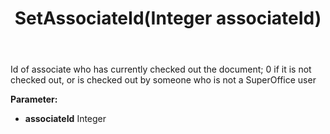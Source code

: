 ﻿---
uid: crmscript_ref_NSCheckoutInfo_SetAssociateId
title: SetAssociateId(Integer associateId)
intellisense: NSCheckoutInfo.SetAssociateId
keywords: NSCheckoutInfo, GetAssociateId
so.topic: reference
---

Id of associate who has currently checked out the document; 0 if it is not checked out,  or is checked out by someone who is not a SuperOffice user

**Parameter:** 
 - **associateId** Integer

